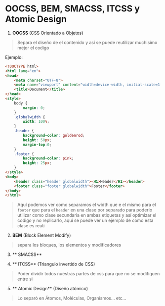 # OOCSS, BEM, SMACSS, ITCSS y Atomic Design

1. **OOCSS** (CSS Orientado a Objetos)
> Separa el diseño de el contenido y así se puede reutilizar muchisimo mejor el codigo
 
Ejemplo:
```html 
<!DOCTYPE html>
<html lang="en">
<head>
    <meta charset="UTF-8">
    <meta name="viewport" content="width=device-width, initial-scale=1.0">
    <title>Document</title>
</head>
<style>
    body {
        margin: 0;
    }
    .globalwidth {
        width: 100%;
    }
    .header {
        background-color: goldenrod;
        height: 50px;
        margin-top:0;
    }
    .footer {
        background-color: pink;
        height: 25px;
    }
</style>
<body>
    <header class="header globalwidth"><H1>Header</H1></header>
    <footer class="footer globalwidth">Footer</footer>
</body> 
</html>
```
> Aquí podemos ver como separamos el width que e el mismo para el ```footer``` que para el ```header```  en una clase por separado para poderlo utilizar como clase secundaria en ambas etiquetas y así optimizar el codigo y no replicarlo, aquí se puede ver un ejemplo de como esta clase es reuti


2. **BEM** (Block Element Modify)
> separa los bloques, los elementos y modificadores

3. ** SMACSS** 


4. ** ITCSS**  (Triangulo invertido de CSS)
> Poder dividir todos nuestras partes de css para que no se modifiquen entre si

5. ** Atomic Design** (Diseño atómico)
> Lo separó en Átomos, Moléculas, Organismos... etc...